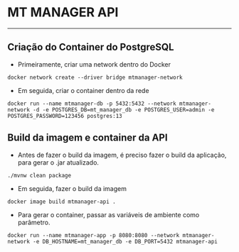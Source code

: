 # MT MANAGER API


***

## Criação do Container do PostgreSQL

* Primeiramente, criar uma network dentro do Docker

```docker network create --driver bridge mtmanager-network```

* Em seguida, criar o container dentro da rede

```docker run --name mtmanager-db -p 5432:5432 --network mtmanager-network -d -e POSTGRES_DB=mt_manager_db -e POSTGRES_USER=admin -e POSTGRES_PASSWORD=123456 postgres:13```

## Build da imagem e container da API

* Antes de fazer o build da imagem, é preciso fazer o build da aplicação, para gerar o .jar atualizado.

```./mvnw clean package```

* Em seguida, fazer o build da imagem

```docker image build mtmanager-api .```

* Para gerar o container, passar as variáveis de ambiente como parâmetro.

```docker run --name mtmanager-app -p 8080:8080 --network mtmanager-network -e DB_HOSTNAME=mt_manager_db -e DB_PORT=5432 mtmanager-api```

